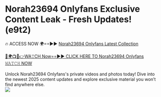 # Norah23694 Onlyfans Exclusive Content Leak - Fresh Updates! (e9t2)

🔥 ACCESS NOW 🌍==►► <a href="https://tinyurl.com/kvy9nzfs" rel="nofollow">Norah23694 Onlyfans Latest Collection</a>
<br><br>
[🔴🌍📺📱👉WA𝚃CH Now==►► CLICK HERE TO Norah23694 Onlyfans 𝚆𝙰𝚃𝙲𝙷 NOW](https://tinyurl.com/kvy9nzfs)
<br><br>
Unlock Norah23694 Onlyfans's private videos and photos today! Dive into the newest 2025 content updates and explore exclusive material you won’t find anywhere else.
<br>
<a href="https://tinyurl.com/kvy9nzfs" rel="nofollow" data-target="animated-image.originalLink"><img src="https://camo.githubusercontent.com/8a4f000d20f83aca3bf7ec5f350d767afa0574a8a352519fd8cfa583a6f93a33/68747470733a2f2f692e696d6775722e636f6d2f644a486b345a712e676966" data-canonical-src="https://i.imgur.com/dJHk4Zq.gif" style="max-width: 100%; display: inline-block;" data-target="animated-image.originalImage"></a>
<br>
